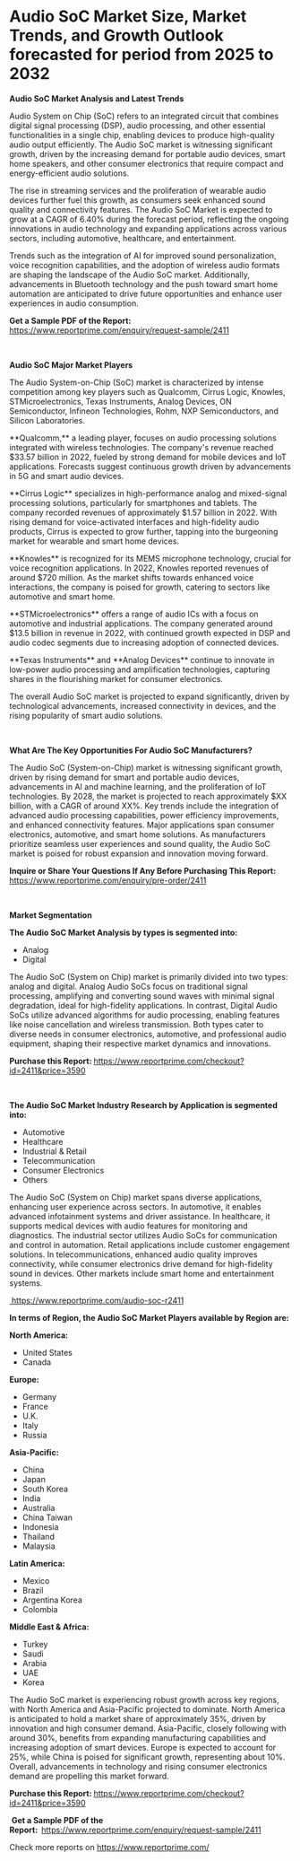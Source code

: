 <p><h1>Audio SoC Market Size, Market Trends, and Growth Outlook forecasted for period from 2025 to 2032</h1></p><p><strong>Audio SoC Market Analysis and Latest Trends</strong></p>
<p><p>Audio System on Chip (SoC) refers to an integrated circuit that combines digital signal processing (DSP), audio processing, and other essential functionalities in a single chip, enabling devices to produce high-quality audio output efficiently. The Audio SoC market is witnessing significant growth, driven by the increasing demand for portable audio devices, smart home speakers, and other consumer electronics that require compact and energy-efficient audio solutions. </p><p>The rise in streaming services and the proliferation of wearable audio devices further fuel this growth, as consumers seek enhanced sound quality and connectivity features. The Audio SoC Market is expected to grow at a CAGR of 6.40% during the forecast period, reflecting the ongoing innovations in audio technology and expanding applications across various sectors, including automotive, healthcare, and entertainment.</p><p>Trends such as the integration of AI for improved sound personalization, voice recognition capabilities, and the adoption of wireless audio formats are shaping the landscape of the Audio SoC market. Additionally, advancements in Bluetooth technology and the push toward smart home automation are anticipated to drive future opportunities and enhance user experiences in audio consumption.</p></p>
<p><strong>Get a Sample PDF of the Report:&nbsp;</strong> <a href="https://www.reportprime.com/enquiry/request-sample/2411?utm_campaign=3527&utm_medium=2&utm_source=Github&utm_content=ia&utm_term=18032025&utm_id=audio-soc">https://www.reportprime.com/enquiry/request-sample/2411</a></p>
<p>&nbsp;</p>
<p><strong>Audio SoC Major Market Players</strong></p>
<p><p>The Audio System-on-Chip (SoC) market is characterized by intense competition among key players such as Qualcomm, Cirrus Logic, Knowles, STMicroelectronics, Texas Instruments, Analog Devices, ON Semiconductor, Infineon Technologies, Rohm, NXP Semiconductors, and Silicon Laboratories.</p><p>**Qualcomm,** a leading player, focuses on audio processing solutions integrated with wireless technologies. The company's revenue reached $33.57 billion in 2022, fueled by strong demand for mobile devices and IoT applications. Forecasts suggest continuous growth driven by advancements in 5G and smart audio devices.</p><p>**Cirrus Logic** specializes in high-performance analog and mixed-signal processing solutions, particularly for smartphones and tablets. The company recorded revenues of approximately $1.57 billion in 2022. With rising demand for voice-activated interfaces and high-fidelity audio products, Cirrus is expected to grow further, tapping into the burgeoning market for wearable and smart home devices.</p><p>**Knowles** is recognized for its MEMS microphone technology, crucial for voice recognition applications. In 2022, Knowles reported revenues of around $720 million. As the market shifts towards enhanced voice interactions, the company is poised for growth, catering to sectors like automotive and smart home.</p><p>**STMicroelectronics** offers a range of audio ICs with a focus on automotive and industrial applications. The company generated around $13.5 billion in revenue in 2022, with continued growth expected in DSP and audio codec segments due to increasing adoption of connected devices.</p><p>**Texas Instruments** and **Analog Devices** continue to innovate in low-power audio processing and amplification technologies, capturing shares in the flourishing market for consumer electronics.</p><p>The overall Audio SoC market is projected to expand significantly, driven by technological advancements, increased connectivity in devices, and the rising popularity of smart audio solutions.</p></p>
<p>&nbsp;</p>
<p><strong>What Are The Key Opportunities For Audio SoC Manufacturers?</strong></p>
<p><p>The Audio SoC (System-on-Chip) market is witnessing significant growth, driven by rising demand for smart and portable audio devices, advancements in AI and machine learning, and the proliferation of IoT technologies. By 2028, the market is projected to reach approximately $XX billion, with a CAGR of around XX%. Key trends include the integration of advanced audio processing capabilities, power efficiency improvements, and enhanced connectivity features. Major applications span consumer electronics, automotive, and smart home solutions. As manufacturers prioritize seamless user experiences and sound quality, the Audio SoC market is poised for robust expansion and innovation moving forward.</p></p>
<p><strong>Inquire or Share Your Questions If Any Before Purchasing This Report:</strong> <a href="https://www.reportprime.com/enquiry/pre-order/2411?utm_campaign=3527&utm_medium=2&utm_source=Github&utm_content=ia&utm_term=18032025&utm_id=audio-soc">https://www.reportprime.com/enquiry/pre-order/2411</a></p>
<p>&nbsp;</p>
<p><strong>Market Segmentation</strong></p>
<p><strong>The Audio SoC Market Analysis by types is segmented into:</strong></p>
<p><ul><li>Analog</li><li>Digital</li></ul></p>
<p><p>The Audio SoC (System on Chip) market is primarily divided into two types: analog and digital. Analog Audio SoCs focus on traditional signal processing, amplifying and converting sound waves with minimal signal degradation, ideal for high-fidelity applications. In contrast, Digital Audio SoCs utilize advanced algorithms for audio processing, enabling features like noise cancellation and wireless transmission. Both types cater to diverse needs in consumer electronics, automotive, and professional audio equipment, shaping their respective market dynamics and innovations.</p></p>
<p><strong>Purchase this Report:&nbsp;</strong><a href="https://www.reportprime.com/checkout?id=2411&price=3590&utm_campaign=3527&utm_medium=2&utm_source=Github&utm_content=ia&utm_term=18032025&utm_id=audio-soc">https://www.reportprime.com/checkout?id=2411&price=3590</a></p>
<p>&nbsp;</p>
<p><strong>The Audio SoC Market Industry Research by Application is segmented into:</strong></p>
<p><ul><li>Automotive</li><li>Healthcare</li><li>Industrial & Retail</li><li>Telecommunication</li><li>Consumer Electronics</li><li>Others</li></ul></p>
<p><p>The Audio SoC (System on Chip) market spans diverse applications, enhancing user experience across sectors. In automotive, it enables advanced infotainment systems and driver assistance. In healthcare, it supports medical devices with audio features for monitoring and diagnostics. The industrial sector utilizes Audio SoCs for communication and control in automation. Retail applications include customer engagement solutions. In telecommunications, enhanced audio quality improves connectivity, while consumer electronics drive demand for high-fidelity sound in devices. Other markets include smart home and entertainment systems.</p></p>
<p><a href="https://www.reportprime.com/audio-soc-r2411?utm_campaign=3527&utm_medium=2&utm_source=Github&utm_content=ia&utm_term=18032025&utm_id=audio-soc">&nbsp;https://www.reportprime.com/audio-soc-r2411</a></p>
<p><strong>In terms of Region, the Audio SoC Market Players available by Region are:</strong></p>
<p>
    <p> <strong> North America: </strong>
        <ul>
            <li>United States</li>
            <li>Canada</li>
        </ul>
        </p> 
    <p> <strong> Europe: </strong>
        <ul>
            <li>Germany</li>
            <li>France</li>
            <li>U.K.</li>
            <li>Italy</li>
            <li>Russia</li>
        </ul>
        </p> 
    <p> <strong> Asia-Pacific: </strong>
        <ul>
            <li>China</li>
            <li>Japan</li>
            <li>South Korea</li>
            <li>India</li>
            <li>Australia</li>
            <li>China Taiwan</li>
            <li>Indonesia</li>
            <li>Thailand</li>
            <li>Malaysia</li>
        </ul>
        </p> 
    <p> <strong> Latin America: </strong>
        <ul>
            <li>Mexico</li>
            <li>Brazil</li>
            <li>Argentina Korea</li>
            <li>Colombia</li>
        </ul>
        </p> 
    <p> <strong> Middle East & Africa: </strong>
        <ul>
            <li>Turkey</li>
            <li>Saudi</li>
            <li>Arabia</li>
            <li>UAE</li>
            <li>Korea</li>
        </ul>
    </p>
    </p>
<p><p>The Audio SoC market is experiencing robust growth across key regions, with North America and Asia-Pacific projected to dominate. North America is anticipated to hold a market share of approximately 35%, driven by innovation and high consumer demand. Asia-Pacific, closely following with around 30%, benefits from expanding manufacturing capabilities and increasing adoption of smart devices. Europe is expected to account for 25%, while China is poised for significant growth, representing about 10%. Overall, advancements in technology and rising consumer electronics demand are propelling this market forward.</p></p>
<p><strong>Purchase this Report: </strong><a href="https://www.reportprime.com/checkout?id=2411&price=3590&utm_campaign=3527&utm_medium=2&utm_source=Github&utm_content=ia&utm_term=18032025&utm_id=audio-soc">https://www.reportprime.com/checkout?id=2411&price=3590</a></p>
<p>&nbsp;<strong>Get a Sample PDF of the Report:&nbsp;&nbsp;</strong><a href="https://www.reportprime.com/enquiry/request-sample/2411?utm_campaign=3527&utm_medium=2&utm_source=Github&utm_content=ia&utm_term=18032025&utm_id=audio-soc">https://www.reportprime.com/enquiry/request-sample/2411</a></p>
<p><strong></strong></p>
<p>Check more reports on <a href="https://www.reportprime.com/?utm_campaign=3527&utm_medium=2&utm_source=Github&utm_content=ia&utm_term=18032025&utm_id=audio-soc">https://www.reportprime.com/</a></p>